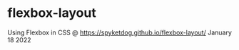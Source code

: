 # flexbox-layout
Using Flexbox in CSS @ https://spyketdog.github.io/flexbox-layout/
January 18 2022
